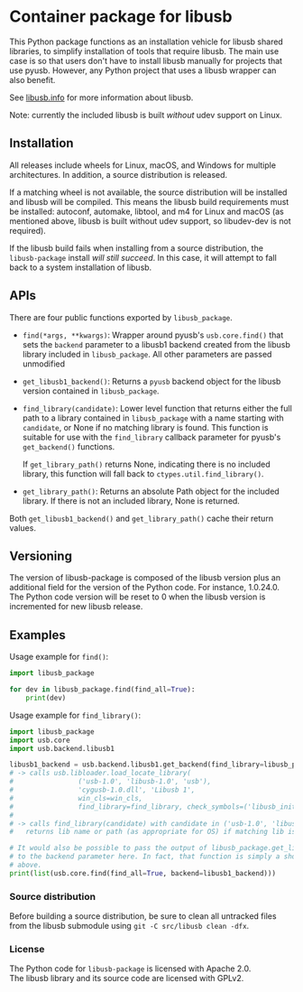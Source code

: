 # Container package for libusb

This Python package functions as an installation vehicle for libusb shared libraries, to
simplify installation of tools that require libusb. The main use case is so that users
don't have to install libusb manually for projects that use pyusb. However, any Python
project that uses a libusb wrapper can also benefit.

See [libusb.info](https://libusb.info) for more information about libusb.

Note: currently the included libusb is built _without_ udev support on Linux.


## Installation

All releases include wheels for Linux, macOS, and Windows for multiple architectures. In addition, a source
distribution is released.

If a matching wheel is not available, the source distribution will be installed and libusb will be compiled.
This means the libusb build requirements must be installed: autoconf, automake, libtool, and m4 for Linux and
macOS (as mentioned above, libusb is built without udev support, so libudev-dev is not required).

If the libusb build fails when installing from a source distribution, the `libusb-package` install _will still
succeed_. In this case, it will attempt to fall back to a system installation of libusb.


## APIs

There are four public functions exported by `libusb_package`.

- `find(*args, **kwargs)`: Wrapper around pyusb's `usb.core.find()` that sets the `backend`
    parameter to a libusb1 backend created from the libusb library included in `libusb_package`.
    All other parameters are passed unmodified

- `get_libusb1_backend()`: Returns a `pyusb` backend object for the libusb version contained
    in `libusb_package`.

- `find_library(candidate)`: Lower level function that returns either the full path to a
    library contained in `libusb_package` with a name starting with `candidate`, or None if
    no matching library is found. This function is suitable for use with the `find_library`
    callback parameter for pyusb's `get_backend()` functions.

    If `get_library_path()` returns None, indicating there is no included library, this function
    will fall back to `ctypes.util.find_library()`.

- `get_library_path()`: Returns an absolute Path object for the included library. If there is not
    an included library, None is returned.

Both `get_libusb1_backend()` and `get_library_path()` cache their return values.


## Versioning

The version of libusb-package is composed of the libusb version plus an additional field for
the version of the Python code. For instance, 1.0.24.0. The Python code version will be reset
to 0 when the libusb version is incremented for new libusb release.


## Examples

Usage example for `find()`:

```py
import libusb_package

for dev in libusb_package.find(find_all=True):
    print(dev)
```


Usage example for `find_library()`:

```py
import libusb_package
import usb.core
import usb.backend.libusb1

libusb1_backend = usb.backend.libusb1.get_backend(find_library=libusb_package.find_library)
# -> calls usb.libloader.load_locate_library(
#                ('usb-1.0', 'libusb-1.0', 'usb'),
#                'cygusb-1.0.dll', 'Libusb 1',
#                win_cls=win_cls,
#                find_library=find_library, check_symbols=('libusb_init',))
#
# -> calls find_library(candidate) with candidate in ('usb-1.0', 'libusb-1.0', 'usb')
#   returns lib name or path (as appropriate for OS) if matching lib is found

# It would also be possible to pass the output of libusb_package.get_libsusb1_backend()
# to the backend parameter here. In fact, that function is simply a shorthand for the line
# above.
print(list(usb.core.find(find_all=True, backend=libusb1_backend)))
```


### Source distribution

Before building a source distribution, be sure to clean all untracked files from the libusb
submodule using `git -C src/libusb clean -dfx`.


### License

The Python code for `libusb-package` is licensed with Apache 2.0.\
The libusb library and its source code are licensed with GPLv2.
